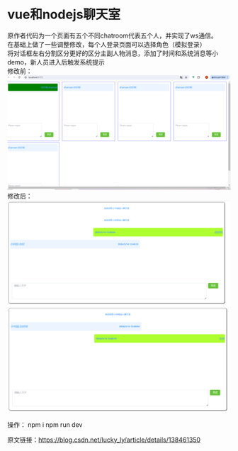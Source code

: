# vue和nodejs聊天室
原作者代码为一个页面有五个不同chatroom代表五个人，并实现了ws通信。  
在基础上做了一些调整修改，每个人登录页面可以选择角色（模拟登录）  
将对话框左右分割区分更好的区分主副人物消息，添加了时间和系统消息等小demo，新人员进入后触发系统提示  
修改前：
 ![GitHub Logo](https://github.com/stubidyue/photo-/blob/main/before1.png)
修改后：
 ![GitHub Logo](https://github.com/stubidyue/photo-/blob/main/change1.png)
 ![GitHub Logo](https://github.com/stubidyue/photo-/blob/main/change2.png)

操作：
npm i
npm run dev

原文链接：https://blog.csdn.net/lucky_ly/article/details/138461350
